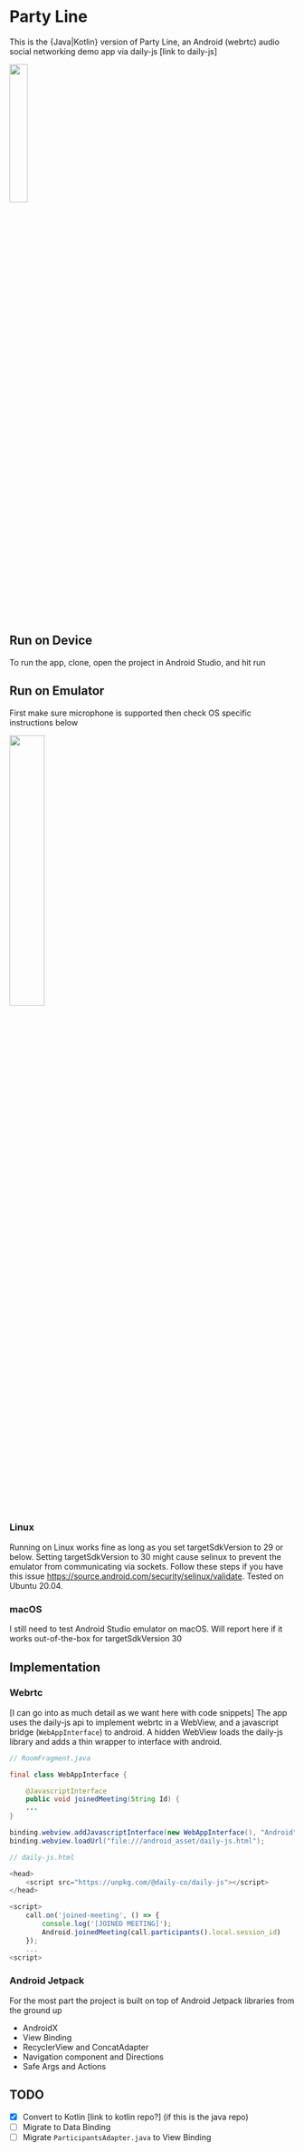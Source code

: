 # Party Line

This is the {Java|Kotlin} version of Party Line, an Android (webrtc) audio social networking demo app via daily-js [link to daily-js]

<img src="https://user-images.githubusercontent.com/885084/109444950-1e9ffc00-7a47-11eb-848a-9bda69258744.png" width="25%">

## Run on Device

To run the app, clone, open the project in Android Studio, and hit run

## Run on Emulator

First make sure microphone is supported then check OS specific instructions below

<img src="https://user-images.githubusercontent.com/885084/109444441-eb10a200-7a45-11eb-9068-8a9179ab467e.png" width="35%">

### Linux

Running on Linux works fine as long as you set targetSdkVersion to 29 or below. Setting targetSdkVersion to 30 might cause selinux to prevent the emulator from communicating via sockets. Follow these steps if you have this issue https://source.android.com/security/selinux/validate. Tested on Ubuntu 20.04.

### macOS

I still need to test Android Studio emulator on macOS. Will report here if it works out-of-the-box for targetSdkVersion 30

## Implementation

### Webrtc

[I can go into as much detail as we want here with code snippets] The app uses the daily-js api to implement webrtc in a WebView, and a javascript bridge (`WebAppInterface`) to android. A hidden WebView loads the daily-js library and adds a thin wrapper to interface with android.

```java
// RoomFragment.java

final class WebAppInterface {

    @JavascriptInterface
    public void joinedMeeting(String Id) {
    ...
}

binding.webview.addJavascriptInterface(new WebAppInterface(), "Android");
binding.webview.loadUrl("file:///android_asset/daily-js.html");
```

```javascript
// daily-js.html

<head>
    <script src="https://unpkg.com/@daily-co/daily-js"></script>
</head>

<script>
    call.on('joined-meeting', () => {
        console.log('[JOINED MEETING]');
        Android.joinedMeeting(call.participants().local.session_id)
    });
    ...
<script>
```

### Android Jetpack

For the most part the project is built on top of Android Jetpack libraries from the ground up

* AndroidX
* View Binding
* RecyclerView and ConcatAdapter
* Navigation component and Directions
* Safe Args and Actions

## TODO

- [x] Convert to Kotlin [link to kotlin repo?] (if this is the java repo)
- [ ] Migrate to Data Binding
- [ ] Migrate `ParticipantsAdapter.java` to View Binding
